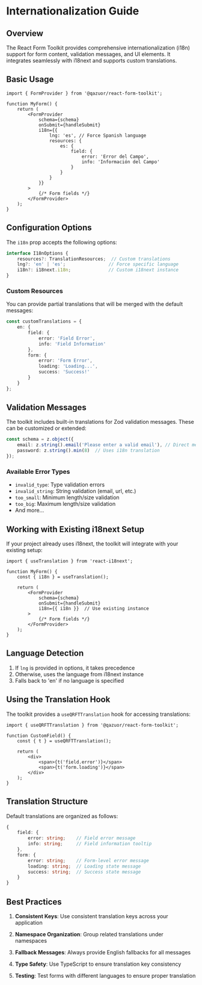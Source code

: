 # Internationalization Guide

## Overview

The React Form Toolkit provides comprehensive internationalization (i18n) support for form content, validation messages, and UI elements. It integrates seamlessly with i18next and supports custom translations.

## Basic Usage

```tsx
import { FormProvider } from '@qazuor/react-form-toolkit';

function MyForm() {
    return (
        <FormProvider
            schema={schema}
            onSubmit={handleSubmit}
            i18n={{
                lng: 'es', // Force Spanish language
                resources: {
                    es: {
                        field: {
                            error: 'Error del Campo',
                            info: 'Información del Campo'
                        }
                    }
                }
            }}
        >
            {/* Form fields */}
        </FormProvider>
    );
}
```

## Configuration Options

The `i18n` prop accepts the following options:

```typescript
interface I18nOptions {
    resources?: TranslationResources;  // Custom translations
    lng?: 'en' | 'es';                // Force specific language
    i18n?: i18next.i18n;              // Custom i18next instance
}
```

### Custom Resources

You can provide partial translations that will be merged with the default messages:

```typescript
const customTranslations = {
    en: {
        field: {
            error: 'Field Error',
            info: 'Field Information'
        },
        form: {
            error: 'Form Error',
            loading: 'Loading...',
            success: 'Success!'
        }
    }
};
```

## Validation Messages

The toolkit includes built-in translations for Zod validation messages. These can be customized or extended:

```typescript
const schema = z.object({
    email: z.string().email('Please enter a valid email'), // Direct message
    password: z.string().min(8)  // Uses i18n translation
});
```

### Available Error Types

- `invalid_type`: Type validation errors
- `invalid_string`: String validation (email, url, etc.)
- `too_small`: Minimum length/size validation
- `too_big`: Maximum length/size validation
- And more...

## Working with Existing i18next Setup

If your project already uses i18next, the toolkit will integrate with your existing setup:

```tsx
import { useTranslation } from 'react-i18next';

function MyForm() {
    const { i18n } = useTranslation();

    return (
        <FormProvider
            schema={schema}
            onSubmit={handleSubmit}
            i18n={{ i18n }}  // Use existing instance
        >
            {/* Form fields */}
        </FormProvider>
    );
}
```

## Language Detection

1. If `lng` is provided in options, it takes precedence
2. Otherwise, uses the language from i18next instance
3. Falls back to 'en' if no language is specified

## Using the Translation Hook

The toolkit provides a `useQRFTTranslation` hook for accessing translations:

```tsx
import { useQRFTTranslation } from '@qazuor/react-form-toolkit';

function CustomField() {
    const { t } = useQRFTTranslation();

    return (
        <div>
            <span>{t('field.error')}</span>
            <span>{t('form.loading')}</span>
        </div>
    );
}
```

## Translation Structure

Default translations are organized as follows:

```typescript
{
    field: {
        error: string;    // Field error message
        info: string;     // Field information tooltip
    },
    form: {
        error: string;    // Form-level error message
        loading: string;  // Loading state message
        success: string;  // Success state message
    }
}
```

## Best Practices

1. **Consistent Keys**: Use consistent translation keys across your application

2. **Namespace Organization**: Group related translations under namespaces

3. **Fallback Messages**: Always provide English fallbacks for all messages

4. **Type Safety**: Use TypeScript to ensure translation key consistency

5. **Testing**: Test forms with different languages to ensure proper translation
